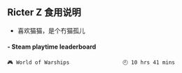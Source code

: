 ## Ricter Z 食用说明
- 喜欢猫猫，是个冇猫孤儿

<!-- steam-box start -->
#### - Steam playtime leaderboard
```text
🎮 World of Warships                 🕘 10 hrs 41 mins
```
<!-- Powered by https://github.com/YouEclipse/steam-box . -->
<!-- steam-box end -->
